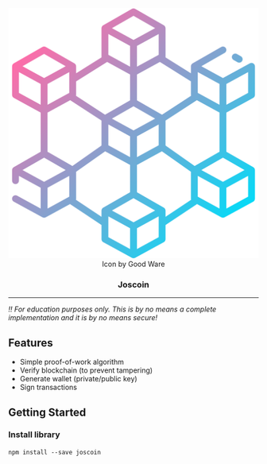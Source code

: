<p align="center">
  <a href="" rel="noopener">
 <img src="assets/blockchain.png" alt="Project logo"></a>
 <br />Icon by Good Ware
</p>

<h3 align="center">Joscoin</h3>

---

*!! For education purposes only. This is by no means a complete implementation and it is by no means secure!*

## Features

* Simple proof-of-work algorithm
* Verify blockchain (to prevent tampering)
* Generate wallet (private/public key)
* Sign transactions

## Getting Started <a name = "getting_started"></a>

### Install library
```
npm install --save joscoin
```